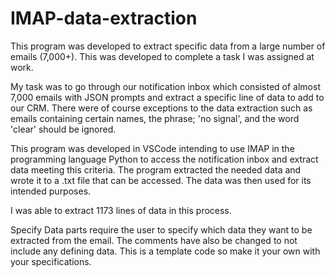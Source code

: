 # IMAP-data-extraction
This program was developed to extract specific data from a large number of emails (7,000+). This was developed to complete a task I was assigned at work.

My task was to go through our notification inbox which consisted of almost 7,000 emails with JSON prompts and extract a specific line of data to add to our CRM. There were of course exceptions to the data extraction such as emails containing certain names, the phrase; 'no signal', and the word 'clear' should be ignored.

This program was developed in VSCode intending to use IMAP in the programming language Python to access the notification inbox and extract data meeting this criteria. The program extracted the needed data and wrote it to a .txt file that can be accessed. The data was then used for its intended purposes.

I was able to extract 1173 lines of data in this process.

Specify Data parts require the user to specify which data they want to be extracted from the email. The comments have also be changed to not include any defining data. This is a template code so make it your own with your specifications.
